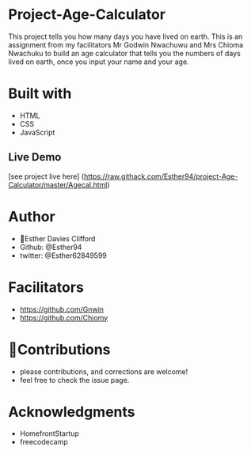 # Project-Age-Calculator
This project tells you how many days you have lived on earth. This is an assignment from my facilitators Mr Godwin Nwachuwu and Mrs Chioma Nwachuku to build an age calculator that tells you the numbers of days lived on earth, once you input your name and your age.
 
 # Built with
 * HTML
 * CSS
 * JavaScript

## Live Demo
[see project live here] (https://raw.githack.com/Esther94/project-Age-Calculator/master/Agecal.html)

# Author
* 👩Esther Davies Clifford
* Github: @Esther94
* twitter: @Esther62849599

# Facilitators
* https://github.com/Gnwin
* https://github.com/Chiomy

# 🤝Contributions
* please contributions, and corrections are welcome!
* feel free to check the issue page.

# Acknowledgments
* HomefrontStartup
* freecodecamp








